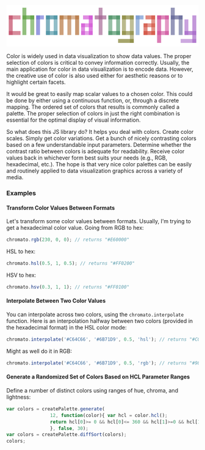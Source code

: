 <img src="chromatography_logo.png">

Color is widely used in data visualization to show data values. The proper selection of colors is critical to convey information correctly. Usually, the main application for color in data visualization is to encode data. However, the creative use of color is also used either for aesthetic reasons or to highlight certain facets.

It would be great to easily map scalar values to a chosen color. This could be done by either using a continuous function, or, through a discrete mapping. The ordered set of colors that results is commonly called a palette. The proper selection of colors in just the right combination is essential for the optimal display of visual information.

So what does this JS library do? It helps you deal with colors. Create color scales. Simply get color variations. Get a bunch of nicely contrasting colors based on a few understandable input parameters. Determine whether the contrast ratio between colors is adequate for readability. Receive color values back in whichever form best suits your needs (e.g., RGB, hexadecimal, etc.). The hope is that very nice color palettes can be easily and routinely applied to data visualization graphics across a variety of media.

### Examples

#### Transform Color Values Between Formats

Let's transform some color values between formats. Usually, I'm trying to get a hexadecimal color value. Going from RGB to hex:

```js
chromato.rgb(230, 0, 0); // returns "#E60000"
```

HSL to hex:

```js
chromato.hsl(0.5, 1, 0.5); // returns "#FF0200"
```

HSV to hex:

```js
chromato.hsv(0.3, 1, 1); // returns "#FF0100"
```

#### Interpolate Between Two Color Values

You can interpolate across two colors, using the `chromato.interpolate` function. Here is an interpolation halfway between two colors (provided in the hexadecimal format) in the HSL color mode:

```js
chromato.interpolate('#C64C66', '#6B71D9', 0.5, 'hsl'); // returns "#C05BD0"
```

Might as well do it in RGB:
```js
chromato.interpolate('#C64C66', '#6B71D9', 0.5, 'rgb'); // returns "#985E9F"
```

#### Generate a Randomized Set of Colors Based on HCL Parameter Ranges

Define a number of distinct colors using ranges of hue, chroma, and lightness:

```js
var colors = createPalette.generate(
                12, function(color){ var hcl = color.hcl();
                return hcl[0]>= 0 && hcl[0]<= 360 && hcl[1]>=0 && hcl[1]<=3.0 && hcl[2]>=0.75 &&hcl[2]<=1.5 ;
                }, false, 30);
var colors = createPalette.diffSort(colors);
colors;
```

